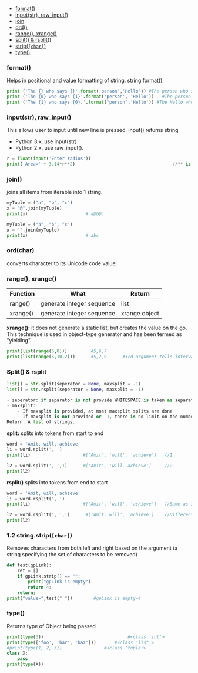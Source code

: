- [format()](#f)
- [input(str), raw_input()](#i)
- [join](#j)
- [ord()](#o)
- [range(), xrange()](#r)
- [split() & rsplit()](#sr)
- [strip(`[char]`)](#st)
- [type()](#t)

<a name=f></a>
### format()
Helps in positional and value formatting of string. string.format()
```py
print ('The {} who says {}'.format('person','Hello')) #The person who says Hello.
print ('The {0} who says {1}'.format('person', 'Hello'))   #The person who says Hello
print ('The {1} who says {0}.'.format("person",'Hello')) #The Hello who says Person
```

<a name=i></a>
### input(str), raw_input()
This allows user to input until new line is pressed. input() returns string
- Python 3.x, use input(str)
- Python 2.x, use raw_input().
```py
r = float(input('Enter radius'))
print('Area=' + 3.14*r**2)                                     //** is Exponetial. ie x^y
```

<a name=j></a>
### join()
joins all items from iterable into 1 string.
```py
myTuple = ("a", "b", "c")
x = "@".join(myTuple)
print(x)                      # a@b@c

myTuple = ("a", "b", "c")
x = "".join(myTuple)
print(x)                      # abc
```

<a name=o></a>
### ord(char)
converts character to its Unicode code value.

<a name=r></a>
### range(), xrange()
|Function|What|Return|
|---|---|---|
|range()|generate integer sequence|list|
|xrange()|generate integer sequence|xrange object|

**xrange():** it does not generate a static list, but creates the value on the go. This technique is used in object-type generator and has been termed as "yielding".
```py
print(list(range(5,8)))         #5,6,7
print(list(range(5,10,2)))      #5,7,9      #3rd argument tells interval of sequence
```

<a name=sr></a>
### Split() & rsplit
```py
list[] = str.split(seperator = None, maxsplit = -1)
list[] = str.rsplit(seperator = None, maxsplit = -1)

- seperator: if separator is not provide WHITESPACE is taken as separator
- maxsplit:
    - If maxsplit is provided, at most maxsplit splits are done
    - If maxsplit is not provided or -1, there is no limit on the number of splits 
Return: A list of strings.
```
**split:** splits into tokens from start to end
```py
word = 'Amit, will, achieve'
li = word.split(', ')
print(li)                    #['Amit', 'will', 'achieve']   //1

l2 = word.split(', ',1)      #['Amit', 'will, achieve']     //2
print(l2)
```
**rsplit()** splits into tokens from end to start
```py
word = 'Amit, will, achieve'
li = word.rsplit(', ')
print(li)                    #['Amit', 'will', 'achieve']   //Same as 1

l2 = word.rsplit(', ',1)      #['Amit, will', 'achieve']    //Different from 2
print(l2)
```


<a name=st></a>
### 1.2 string.strip(`[char]`)
Removes characters from both left and right based on the argument (a string specifying the set of characters to be removed)
```py
def test(gpLink):
    ret = []
    if gpLink.strip() == "":
        print("gpLink is empty")
        return 4;
    return;
print("value=",test(" "))        #gpLink is empty=4
```

<a name=t></a>
### type()
Returns type of Object being passed  
```py
print(type(3))                                #<class 'int'>
print(type(['foo', 'bar', 'baz']))       #<class 'list'>
#print(type(1, 2, 3))                #<class 'tuple'>
class X:
    pass
print(type(X))
```  



